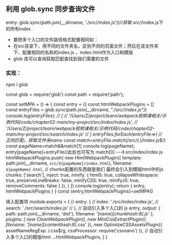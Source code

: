 ## 利用 glob.sync 同步查询文件


 entry: glob.sync(path.join(__dirname, './src/*/index.js'))//获取 src/*/index.js下的所有index
* 要把多个入口的文件路径格式配置相同如：
* 在src目录下，用不同的文件夹名，区别不同的页面文件；然后在该文件夹下，配置相同的名称的index.js ，index.html作为入口和模版
* glob 库可以查询获取匹配查找到我们需要的文件
### 实现：

npm i glob

const glob = require('glob')
const path = require('path');


const setMPA = () => {
    const entry = {}
    const htmlWebpackPlugins = []
    const entryFiles = glob.sync(path.join(__dirname, "./src/*/index.js"))
    console.log(entryFiles);
    // [
    //     '/Users/Z/project/learn/webpack视频课相关/示例代码/code/chapter02-main/my-project/src/index/index.js',
    //     '/Users/Z/project/learn/webpack视频课相关/示例代码/code/chapter02-main/my-project/src/search/index.js'
    //   ] 
    entryFiles.forEach(entryFile=>{
        // 正则匹配，获取文件夹name
        const match=entryFile.match(/src\/(.*)\/index\.js$/)
        const pageName=match&&match[1]
        console.log(pageName);
        entry[pageName]=entryFile//此处也可写为 match[0] ---》 src/index/index.js
        htmlWebpackPlugins.push(
            new HtmlWebpackPlugin({
                template: path.join(__dirname, `src/${pageName}/index.html`),
                filename: `${pageName}.html`,
                // chunks配置的东西就是我们 最终会引入到模版html中的js 
                chunks: ['search'],
                inject: true,
                minify: {
                    html5: true,
                    collapseWhitespace: true,
                    preserveLineBreaks: false,
                    minifyCSS: true,
                    minifyJS: true,
                    removeComments: false
                }
            }),
        )
    })
    console.log(entry);
    return {
        entry,
        htmlWebpackPlugins
    }
}
const {entry,htmlWebpackPlugins}=setMPA()

填入配置项
module.exports = {
    // entry: {
    //     index: './src/index/index.js',
    //     search: './src/search/index.js'
    // },
     // 自动引入多个入口的 js
    entry,
    output: {
        path: path.join(__dirname, 'dist'),
        filename: '[name]_[chunkhash:8].js'
    },
    plugins: [
            new CleanWebpackPlugin(),
            new MiniCssExtractPlugin({
                filename: '[name]_[contenthash:8].css'
            }),
            new OptimizeCSSAssetsPlugin({
                assetNameRegExp: /\.css$/g,
                cssProcessor: require('cssnano')
            }),
            // 自动引入多个入口的模版html
            ...htmlWebpackPlugins,
    ]
}